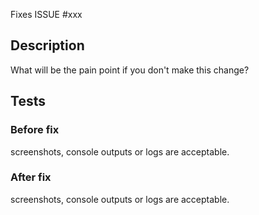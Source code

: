 Fixes ISSUE #xxx

## Description
What will be the pain point if you don't make this change?

## Tests
### Before fix
screenshots, console outputs or logs are acceptable.
### After fix
screenshots, console outputs or logs are acceptable.

